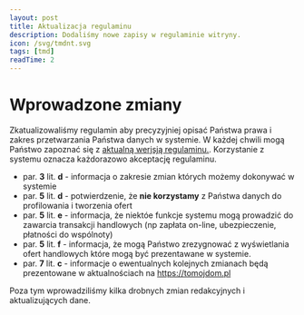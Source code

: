 ```yaml
---
layout: post
title: Aktualizacja regulaminu
description: Dodaliśmy nowe zapisy w regulaminie witryny.
icon: /svg/tmdnt.svg
tags: [tmd]
readTime: 2
---
```


# Wprowadzone zmiany

Zkatualizowaliśmy regulamin aby precyzyjniej opisać Państwa prawa i zakres przetwarzania Państwa danych w systemie.
W każdej chwili mogą Państwo zapoznać się z [aktualną werjsją regulaminu.](https://docs.google.com/document/d/135xgpX7Yx9OUzRaqQktm1QOwcAO4bXpPHIdhAmPdEvk). Korzystanie z systemu oznacza każdorazowo akceptację regulaminu.

- par. __3__ lit. __d__ - informacja o zakresie zmian których możemy dokonywać w systemie
- par. __5__ lit. __d__ - potwierdzenie, że __nie korzystamy__ z Państwa danych do profilowania i tworzenia ofert
- par. __5__ lit. __e__ - informacja, że niektóe funkcje systemu mogą prowadzić do zawarcia transakcji handlowych (np zapłata on-line, ubezpieczenie, płatności do wspólnoty)
- par. __5__ lit. __f__ - informacja, że mogą Państwo zrezygnować z wyświetlania ofert handlowych które mogą być prezentawane w systemie.
- par. __7__ lit. __c__ - informacje o ewentualnych kolejnych zmianach będą prezentowane w aktualnościach na https://tomojdom.pl

Poza tym wprowadziliśmy kilka drobnych zmian redakcyjnych i aktualizujących dane.